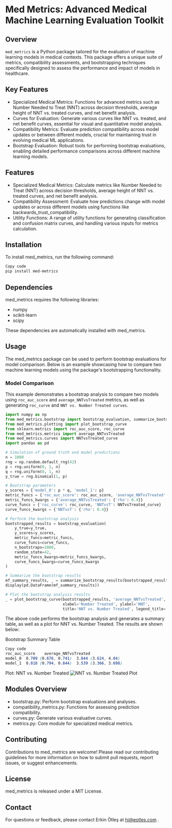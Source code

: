 # Med Metrics: Advanced Medical Machine Learning Evaluation Toolkit

## Overview

`med_metrics` is a Python package tailored for the evaluation of machine learning models in medical contexts. This package offers a unique suite of metrics, compatibility assessments, and bootstrapping techniques specifically designed to assess the performance and impact of models in healthcare.

## Key Features
- Specialized Medical Metrics: Functions for advanced metrics such as Number Needed to Treat (NNT) across decision thresholds, average height of NNT vs. treated curves, and net benefit analysis.
- Curves for Evaluation: Generate various curves like NNT vs. treated, and net benefit curves, essential for visual and quantitative model analysis.
- Compatibility Metrics: Evaluate prediction compatibility across model updates or between different models, crucial for maintaining trust in evolving medical ML applications.
- Bootstrap Evaluation: Robust tools for performing bootstrap evaluations, enabling detailed performance comparisons across different machine learning models.


## Features

- Specialized Medical Metrics: Calculate metrics like Number Needed to Treat (NNT) across decision thresholds, average height of NNT vs. treated curves, and net benefit analysis.
- Compatibility Assessment: Evaluate how predictions change with model updates or across different models using functions like backwards_trust_compatibility.
- Utility Functions: A range of utility functions for generating classification and confusion matrix curves, and handling various inputs for metrics calculation.

## Installation

To install med_metrics, run the following command:
``` bash
Copy code
pip install med-metrics
```

## Dependencies

med_metrics requires the following libraries:

- numpy
- scikit-learn
- scipy

These dependencies are automatically installed with med_metrics.

## Usage

The med_metrics package can be used to perform bootstrap evaluations for model comparison. Below is an example showcasing how to compare two machine learning models using the package's bootstrapping functionality.

### Model Comparison 
This example demonstrates a bootstrap analysis to compare two models using `roc_auc_score` and `average_NNTvsTreated` metrics, as well as generating `roc_curve` and `NNT vs. Number Treated curves`.

```python
import numpy as np
from med_metrics.bootstrap import bootstrap_evaluation, summarize_bootstrap_results
from med_metrics.plotting import plot_bootstrap_curve
from sklearn.metrics import roc_auc_score, roc_curve
from med_metrics.metrics import average_NNTvsTreated
from med_metrics.curves import NNTvsTreated_curve
import pandas as pd

# Simulation of ground truth and model predictions
n = 1000
rng = np.random.default_rng(42)
p = rng.uniform(0, 1, n)
q = rng.uniform(0, 1, n)
y_true = rng.binomial(1, p)

# Bootstrap parameters
y_scores = {'model_0': p * q, 'model_1': p}
metric_funcs = {'roc_auc_score': roc_auc_score, 'average_NNTvsTreated': average_NNTvsTreated}
metric_funcs_kwargs = {'average_NNTvsTreated': {'rho': 0.4}}
curve_funcs = {'roc_curve': roc_curve, 'NNTvsT': NNTvsTreated_curve}
curve_funcs_kwargs = {'NNTvsT': {'rho': 0.4}}

# Perform the bootstrap analysis
bootstrapped_results = bootstrap_evaluation(
    y_true=y_true,
    y_scores=y_scores,
    metric_funcs=metric_funcs,
    curve_funcs=curve_funcs,
    n_bootstraps=1000,
    random_state=42,
    metric_funcs_kwargs=metric_funcs_kwargs,
    curve_funcs_kwargs=curve_funcs_kwargs
)

# Summarize the bootstrap results
mf_summary_results, _ = summarize_bootstrap_results(bootstrapped_results)
display(pd.DataFrame(mf_summary_results))

# Plot the bootstrap analysis results
_ = plot_bootstrap_curve(bootstrapped_results, 'average_NNTvsTreated', 'NNTvsT',
                         xlabel='Number Treated', ylabel='NNT',
                         title='NNT vs. Number Treated', legend_title='Mean NNT (95% CI)')
```

The above code performs the bootstrap analysis and generates a summary table, as well as a plot for NNT vs. Number Treated. The results are shown below:

Bootstrap Summary Table
```scss
Copy code
roc_auc_score    average_NNTvsTreated
model_0  0.709 (0.676, 0.741)  3.844 (3.624, 4.04)
model_1  0.818 (0.794, 0.844)  3.539 (3.366, 3.698)
```

Plot: NNT vs. Number Treated
![NNT vs. Number Treated Plot](docs/images/example_nnt_vs_treated_plot.png)



## Modules Overview
- bootstrap.py: Perform bootstrap evaluations and analyses.
- compatibility_metrics.py: Functions for assessing prediction compatibility.
- curves.py: Generate various evaluative curves.
- metrics.py: Core module for specialized medical metrics.

## Contributing

Contributions to med_metrics are welcome! Please read our contributing guidelines for more information on how to submit pull requests, report issues, or suggest enhancements.

## License

med_metrics is released under a MIT License.

## Contact

For questions or feedback, please contact Erkin Ötleş at hi@eotles.com .
